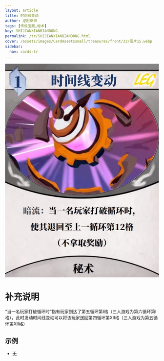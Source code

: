 ```yaml
---
layout: article
title: 时间线变动
author: 逆时巫师
tags: [传说宝藏,秘术]
key: SHIJIANXIANBIANDONG
permalink: /tr/SHIJIANXIANBIANDONG.html
cover: /assets/images/CardAssetssmall/treasures/front/33/图片15.webp
sidebar:
  nav: cards-tr
---
```

![](/assets/images/CardAssets/treasures/front/33/图片15.webp)

# 补充说明
“当一名玩家打破循环时”指有玩家到达了第五循环第I格（三人游戏为第六循环第I格），此时发动时间线变动可以将该玩家送回第四循环第XII格（三人游戏为第五循环第XII格）


## 示例
* 无